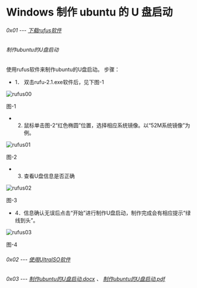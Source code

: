 # Windows 制作 ubuntu 的 U 盘启动

###### 0x01 --- [下载rufus软件](https://s3.amazonaws.com/rfagora/sooof/software/IsoTools/rufus-2.1.exe)

###### 制作ubuntu的U盘启动
使用rufus软件来制作ubuntu的U盘启动。
步骤：

* 1．	双击rufu-2.1.exe软件后，见下图-1

![rufus00](https://s3.amazonaws.com/rfagora/image/img/USBTools/rufus00.png)

图-1

* 2. 鼠标单击图-2“红色椭圆”位置，选择相应系统镜像。以“52M系统镜像”为例。

![rufus01](https://s3.amazonaws.com/rfagora/image/img/USBTools/rufus01.png)

图-2

* 3. 查看U盘信息是否正确

![rufus02](https://s3.amazonaws.com/rfagora/image/img/USBTools/rufus02.png)

图-3

* 4．信息确认无误后点击“开始”进行制作U盘启动，制作完成会有相应提示“绿线到头”。

![rufus03](https://s3.amazonaws.com/rfagora/image/img/USBTools/rufus03.png)

图-4

###### 0x02 --- [使用UltraISO软件](https://s3.amazonaws.com/rfagora/sooof/software/IsoTools/UltraISO/UltraISO.exe)


###### 0x03 --- [制作ubuntu的U盘启动.docx](https://s3.amazonaws.com/rfagora/sooof/software/IsoTools/%E5%88%B6%E4%BD%9Cubuntu%E7%9A%84U%E7%9B%98%E5%90%AF%E5%8A%A8.docx) 、 [制作ubuntu的U盘启动.pdf](https://s3.amazonaws.com/rfagora/sooof/software/IsoTools/%E5%88%B6%E4%BD%9Cubuntu%E7%9A%84U%E7%9B%98%E5%90%AF%E5%8A%A8.pdf)

